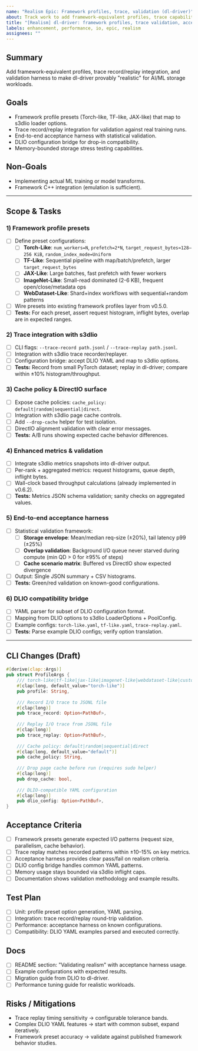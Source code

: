 ```yaml
---
name: "Realism Epic: Framework profiles, trace, validation (dl-driver)"
about: Track work to add framework-equivalent profiles, trace capabilities, and validation harness to dl-driver.
title: "[Realism] dl-driver: framework profiles, trace validation, acceptance harness"
labels: enhancement, performance, io, epic, realism
assignees: ""
---
```


## Summary
Add framework-equivalent profiles, trace record/replay integration, and validation harness to make dl-driver provably "realistic" for AI/ML storage workloads.

## Goals
- Framework profile presets (Torch-like, TF-like, JAX-like) that map to s3dlio loader options.
- Trace record/replay integration for validation against real training runs.
- End-to-end acceptance harness with statistical validation.
- DLIO configuration bridge for drop-in compatibility.
- Memory-bounded storage stress testing capabilities.

## Non-Goals
- Implementing actual ML training or model transforms.
- Framework C++ integration (emulation is sufficient).

---

## Scope & Tasks

### 1) Framework profile presets
- [ ] Define preset configurations:
  - [ ] **Torch-Like**: `num_workers=N`, `prefetch=2*N`, `target_request_bytes≈128–256 KiB`, `random_index_mode=Uniform`
  - [ ] **TF-Like**: Sequential pipeline with map/batch/prefetch, larger `target_request_bytes`
  - [ ] **JAX-Like**: Large batches, fast prefetch with fewer workers
  - [ ] **ImageNet-Like**: Small-read dominated (2-6 KB), frequent open/close/metadata ops
  - [ ] **WebDataset-Like**: Shard+index workflows with sequential+random patterns
- [ ] Wire presets into existing framework profiles layer from v0.5.0.
- [ ] **Tests:** For each preset, assert request histogram, inflight bytes, overlap are in expected ranges.

### 2) Trace integration with s3dlio
- [ ] CLI flags: `--trace-record path.jsonl` / `--trace-replay path.jsonl`.
- [ ] Integration with s3dlio trace recorder/replayer.
- [ ] Configuration bridge: accept DLIO YAML and map to s3dlio options.
- [ ] **Tests:** Record from small PyTorch dataset; replay in dl-driver; compare within ±10% histogram/throughput.

### 3) Cache policy & DirectIO surface
- [ ] Expose cache policies: `cache_policy: default|random|sequential|direct`.
- [ ] Integration with s3dlio page cache controls.
- [ ] Add `--drop-cache` helper for test isolation.
- [ ] DirectIO alignment validation with clear error messages.
- [ ] **Tests:** A/B runs showing expected cache behavior differences.

### 4) Enhanced metrics & validation
- [ ] Integrate s3dlio metrics snapshots into dl-driver output.
- [ ] Per-rank + aggregated metrics: request histograms, queue depth, inflight bytes.
- [ ] Wall-clock based throughput calculations (already implemented in v0.6.2).
- [ ] **Tests:** Metrics JSON schema validation; sanity checks on aggregated values.

### 5) End-to-end acceptance harness
- [ ] Statistical validation framework:
  - [ ] **Storage envelope**: Mean/median req-size (±20%), tail latency p99 (±25%)
  - [ ] **Overlap validation**: Background I/O queue never starved during compute (min QD > 0 for ≥95% of steps)
  - [ ] **Cache scenario matrix**: Buffered vs DirectIO show expected divergence
- [ ] Output: Single JSON summary + CSV histograms.
- [ ] **Tests:** Green/red validation on known-good configurations.

### 6) DLIO compatibility bridge
- [ ] YAML parser for subset of DLIO configuration format.
- [ ] Mapping from DLIO options to s3dlio LoaderOptions + PoolConfig.
- [ ] Example configs: `torch-like.yaml`, `tf-like.yaml`, `trace-replay.yaml`.
- [ ] **Tests:** Parse example DLIO configs; verify option translation.

---

## CLI Changes (Draft)
```rust
#[derive(clap::Args)]
pub struct ProfileArgs {
    /// torch-like|tf-like|jax-like|imagenet-like|webdataset-like|custom
    #[clap(long, default_value="torch-like")]
    pub profile: String,
    
    /// Record I/O trace to JSONL file
    #[clap(long)]
    pub trace_record: Option<PathBuf>,
    
    /// Replay I/O trace from JSONL file
    #[clap(long)]
    pub trace_replay: Option<PathBuf>,
    
    /// Cache policy: default|random|sequential|direct
    #[clap(long, default_value="default")]
    pub cache_policy: String,
    
    /// Drop page cache before run (requires sudo helper)
    #[clap(long)]
    pub drop_cache: bool,
    
    /// DLIO-compatible YAML configuration
    #[clap(long)]
    pub dlio_config: Option<PathBuf>,
}
```

## Acceptance Criteria
- [ ] Framework presets generate expected I/O patterns (request size, parallelism, cache behavior).
- [ ] Trace replay matches recorded patterns within ±10–15% on key metrics.
- [ ] Acceptance harness provides clear pass/fail on realism criteria.
- [ ] DLIO config bridge handles common YAML patterns.
- [ ] Memory usage stays bounded via s3dlio inflight caps.
- [ ] Documentation shows validation methodology and example results.

## Test Plan
- [ ] Unit: profile preset option generation, YAML parsing.
- [ ] Integration: trace record/replay round-trip validation.
- [ ] Performance: acceptance harness on known configurations.
- [ ] Compatibility: DLIO YAML examples parsed and executed correctly.

## Docs
- [ ] README section: "Validating realism" with acceptance harness usage.
- [ ] Example configurations with expected results.
- [ ] Migration guide from DLIO to dl-driver.
- [ ] Performance tuning guide for realistic workloads.

## Risks / Mitigations
- Trace replay timing sensitivity → configurable tolerance bands.
- Complex DLIO YAML features → start with common subset, expand iteratively.
- Framework preset accuracy → validate against published framework behavior studies.